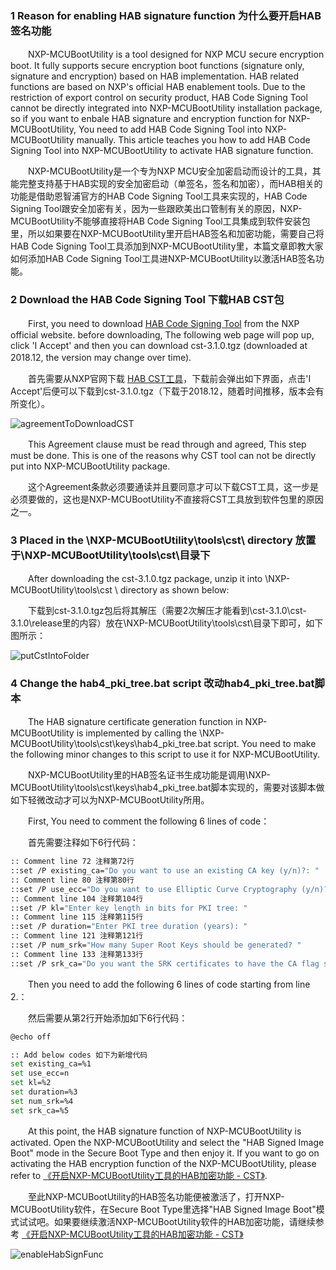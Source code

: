 ### 1 Reason for enabling HAB signature function 为什么要开启HAB签名功能
　　NXP-MCUBootUtility is a tool designed for NXP MCU secure encryption boot. It fully supports secure encryption boot functions (signature only, signature and encryption) based on HAB implementation. HAB related functions are based on NXP's official HAB enablement tools. Due to the restriction of export control on security product, HAB Code Signing Tool cannot be directly integrated into NXP-MCUBootUtility installation package, so if you want to enbale HAB signature and encryption function for NXP-MCUBootUtility, You need to add HAB Code Signing Tool into NXP-MCUBootUtility manually. This article teaches you how to add HAB Code Signing Tool into NXP-MCUBootUtility to activate HAB signature function.  

　　NXP-MCUBootUtility是一个专为NXP MCU安全加密启动而设计的工具，其能完整支持基于HAB实现的安全加密启动（单签名，签名和加密），而HAB相关的功能是借助恩智浦官方的HAB Code Signing Tool工具来实现的，HAB Code Signing Tool跟安全加密有关，因为一些跟欧美出口管制有关的原因，NXP-MCUBootUtility不能够直接将HAB Code Signing Tool工具集成到软件安装包里，所以如果要在NXP-MCUBootUtility里开启HAB签名和加密功能，需要自己将HAB Code Signing Tool工具添加到NXP-MCUBootUtility里，本篇文章即教大家如何添加HAB Code Signing Tool工具进NXP-MCUBootUtility以激活HAB签名功能。  

### 2 Download the HAB Code Signing Tool 下载HAB CST包
　　First, you need to download [HAB Code Signing Tool](https://www.nxp.com/webapp/sps/download/license.jsp?colCode=IMX_CST_TOOL&appType=file2&location=null&DOWNLOAD_ID=null&lang_cd=en) from the NXP official website. before downloading, The following web page will pop up, click 'I Accept' and then you can download cst-3.1.0.tgz (downloaded at 2018.12, the version may change over time).　

　　首先需要从NXP官网下载 [HAB CST工具](https://www.nxp.com/webapp/sps/download/license.jsp?colCode=IMX_CST_TOOL&appType=file2&location=null&DOWNLOAD_ID=null&lang_cd=en)，下载前会弹出如下界面，点击'I Accept'后便可以下载到cst-3.1.0.tgz（下载于2018.12，随着时间推移，版本会有所变化）。  

![agreementToDownloadCST](http://henjay724.com/image/cnblogs/nxpSecBoot_agreementToDownloadCST.PNG)

　　This Agreement clause must be read through and agreed, This step must be done. This is one of the reasons why CST tool can not be directly put into NXP-MCUBootUtility package.  

　　这个Agreement条款必须要通读并且要同意才可以下载CST工具，这一步是必须要做的，这也是NXP-MCUBootUtility不直接将CST工具放到软件包里的原因之一。  

### 3 Placed in the \NXP-MCUBootUtility\tools\cst\ directory 放置于\NXP-MCUBootUtility\tools\cst\目录下
　　After downloading the cst-3.1.0.tgz package, unzip it into \NXP-MCUBootUtility\tools\cst \ directory as shown below:  

　　下载到cst-3.1.0.tgz包后将其解压（需要2次解压才能看到\cst-3.1.0\cst-3.1.0\release里的内容）放在\NXP-MCUBootUtility\tools\cst\目录下即可，如下图所示：  

![putCstIntoFolder](http://henjay724.com/image/cnblogs/nxpSecBoot_putCstIntoFolder.PNG)

### 4 Change the hab4_pki_tree.bat script 改动hab4_pki_tree.bat脚本
　　The HAB signature certificate generation function in NXP-MCUBootUtility is implemented by calling the \NXP-MCUBootUtility\tools\cst\keys\hab4_pki_tree.bat script. You need to make the following minor changes to this script to use it for NXP-MCUBootUtility.  

　　NXP-MCUBootUtility里的HAB签名证书生成功能是调用\NXP-MCUBootUtility\tools\cst\keys\hab4_pki_tree.bat脚本实现的，需要对该脚本做如下轻微改动才可以为NXP-MCUBootUtility所用。  

　　First, You need to comment the following 6 lines of code：  

　　首先需要注释如下6行代码：  
```bash
:: Comment line 72 注释第72行
::set /P existing_ca="Do you want to use an existing CA key (y/n)?: "
:: Comment line 80 注释第80行
::set /P use_ecc="Do you want to use Elliptic Curve Cryptography (y/n)?: "
:: Comment line 104 注释第104行
::set /P kl="Enter key length in bits for PKI tree: "
:: Comment line 115 注释第115行
::set /P duration="Enter PKI tree duration (years): "
:: Comment line 121 注释第121行
::set /P num_srk="How many Super Root Keys should be generated? "
:: Comment line 133 注释第133行
::set /P srk_ca="Do you want the SRK certificates to have the CA flag set? (y/n)?: "
```

　　Then you need to add the following 6 lines of code starting from line 2.：  

　　然后需要从第2行开始添加如下6行代码：  

```bash
@echo off

:: Add below codes 如下为新增代码
set existing_ca=%1
set use_ecc=n
set kl=%2
set duration=%3
set num_srk=%4
set srk_ca=%5
```

　　At this point, the HAB signature function of NXP-MCUBootUtility is activated. Open the NXP-MCUBootUtility and select the "HAB Signed Image Boot" mode in the Secure Boot Type and then enjoy it. If you want to go on activating the HAB encryption function of the NXP-MCUBootUtility, please refer to [《开启NXP-MCUBootUtility工具的HAB加密功能 - CST》](https://www.cnblogs.com/henjay724/p/10219459.html).  

　　至此NXP-MCUBootUtility的HAB签名功能便被激活了，打开NXP-MCUBootUtility软件，在Secure Boot Type里选择"HAB Signed Image Boot"模式试试吧。如果要继续激活NXP-MCUBootUtility软件的HAB加密功能，请继续参考 [《开启NXP-MCUBootUtility工具的HAB加密功能 - CST》](https://www.cnblogs.com/henjay724/p/10219459.html)  

![enableHabSignFunc](http://henjay724.com/image/cnblogs/nxpSecBoot_enableHabSignFunc.PNG)

